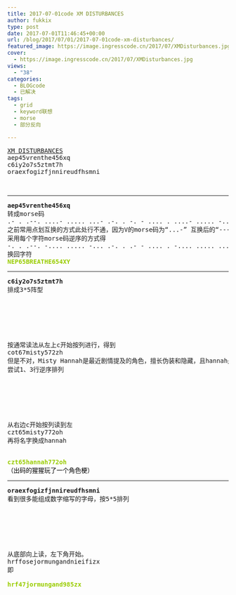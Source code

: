 ```yaml
---
title: 2017-07-01code XM DISTURBANCES
author: fukkix
type: post
date: 2017-07-01T11:46:45+00:00
url: /blog/2017/07/01/2017-07-01code-xm-disturbances/
featured_image: https://image.ingresscode.cn/2017/07/XMDisturbances.jpg?x-oss-process=image/resize,m_fill,w_700,h_220
cover:
  - https://image.ingresscode.cn/2017/07/XMDisturbances.jpg
views:
  - "38"
categories:
  - BLOGcode
  - 已解决
tags:
  - grid
  - keyword联想
  - morse
  - 部分反向

---
```

<pre><a href="http://investigate.ingress.com/2017/07/01/xm-disturbances/" target="_blank" rel="noopener">XM DISTURBANCES</a>
aep45vrenthe456xq
<!--StartFragment -->c6iy2o7s5ztmt7h
oraexfogizfjnnireudfhsmni


<!--more--></pre>

* * *

<pre><strong>aep45vrenthe456xq
</strong>转成morse码
.- . .--. ....- ..... ...- .-. . -. - .... . ....- ..... -.... -..- --.- 
之前常用点划互换的方式此处行不通，因为V的morse码为“...-” 互换后的“---.”是无效码
采用每个字符morse码逆序的方式得
-. . .--. -.... ..... -... .-. . .- - .... . -.... ..... ....- -..- -.--
换回字符
<span style="color: #99cc00;"><strong>NEP65BREATHE654XY</strong></span></pre>

* * *

<pre><strong>c6iy2o7s5ztmt7h</strong>
排成3*5阵型



<table border="0" cellpading="0" cellspacing="0"   >
  
  	
  
</table>

按通常读法从左上c开始按列进行，得到
cot67misty572zh
但是不对，Misty Hannah是最近剧情提及的角色，擅长伪装和隐藏，且hannah是回文结构的名字。
尝试1、3行逆序排列



<table border="0" cellpading="0" cellspacing="0"   >
  
  	
  
</table>

从右边c开始按列读到左
czt65misty772oh
再将名字换成hannah


<span style="color: #99cc00;"><strong>czt65hannah772oh
</strong><span style="color: #000000;">（出码的猩猩玩了一个角色梗）</span></span></pre>

* * *

<pre><strong>oraexfogizfjnnireudfhsmni
</strong>看到很多能组成数字缩写的字母，按5*5排列



<table border="0" cellpading="0" cellspacing="0"   >
  
  	
  
</table>

从底部向上读，左下角开始。
hrffosejormungandnieifizx
即

<span style="color: #99cc00;"><strong>hrf47jormungand985zx</strong></span></pre>

<pre></pre>